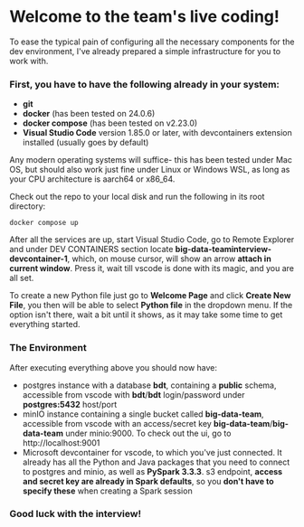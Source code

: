 # Welcome to the team's live coding!

To ease the typical pain of configuring all the necessary components for the dev environment, 
I've already prepared a simple infrastructure for you to work with.

### First, you have to have the following already in your system:
* **git**
* **docker** (has been tested on 24.0.6)
* **docker compose** (has been tested on v2.23.0)
* **Visual Studio Code** version 1.85.0 or later, with devcontainers extension installed (usually goes by default)

Any modern operating systems will suffice- this has been tested under Mac OS, but should also work 
just fine under Linux or Windows WSL, as long as your CPU architecture is aarch64 or x86_64.

Check out the repo to your local disk and run the following in its root directory:

    docker compose up

After all the services are up, start Visual Studio Code, go to Remote Explorer and under DEV CONTAINERS section
locate **big-data-teaminterview-devcontainer-1**, which, on mouse cursor, will show an arrow **attach in current window**.
Press it, wait till vscode is done with its magic, and you are all set.

To create a new Python file just go to **Welcome Page** and click **Create New File**,
you then will be able to select **Python file** in the dropdown menu.
If the option isn't there, wait a bit until it shows, as it may take some time to get everything started.

### The Environment
After executing everything above you should now have:
* postgres instance with a database **bdt**, containing a **public** schema, accessible from vscode with **bdt**/**bdt** login/password under **postgres:5432** host/port
* minIO instance containing a single bucket called **big-data-team**, accessible from vscode with an access/secret key **big-data-team**/**big-data-team** under minio:9000. To check out the ui, go to http://localhost:9001
* Microsoft devcontainer for vscode, to which you've just connected. It already has all the Python and Java packages that you need to connect to postgres and minio, as well as **PySpark 3.3.3**. s3 endpoint, **access and secret key are already in Spark defaults**, so you **don't have to specify these** when creating a Spark session


### Good luck with the interview!